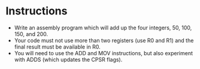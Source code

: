 # Instructions
- Write an assembly program which will add up the four integers, 50, 100, 150, and 200.
- Your code must not use more than two registers (use R0 and R1) and the final result must be available in R0.
- You will need to use the ADD and MOV instructions, but also experiment with ADDS (which updates the CPSR flags).
